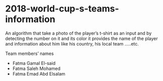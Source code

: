 # 2018-world-cup-s-teams-information
An algorithm that take a photo of the player’s t-shirt as an input and by detecting the number on it and its color it provides the name of the player and information about him like his country, his local team .....etc.


Team members’ names
- Fatma Gamal El-said
- Fatma Saleh Mohamed
- Fatma Emad Abd Elsalam
